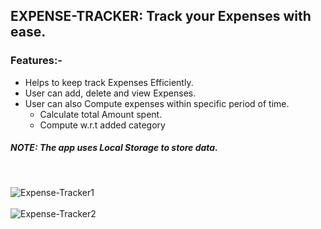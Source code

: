 ## EXPENSE-TRACKER: Track your Expenses with ease.

### Features:-
  * Helps to keep track Expenses Efficiently.
  * User can add, delete and view Expenses.
  * User can also Compute expenses within specific period of time.
      * Calculate total Amount spent.
      * Compute w.r.t added category 
##### NOTE: The app uses Local Storage to store data.
<br>

![Expense-Tracker1](https://github.com/user-attachments/assets/5d365588-6d57-43e9-aca6-75356b1ad878)
<br><br>
![Expense-Tracker2](https://github.com/user-attachments/assets/8de366d3-1c44-4270-90fb-ad0773fe0920)
